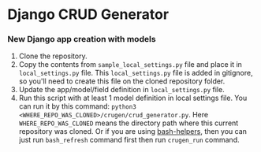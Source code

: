 # Django CRUD Generator

### New Django app creation with models
1. Clone the repository.
2. Copy the contents from `sample_local_settings.py` file and place it in `local_settings.py` file. This `local_settings.py` file is added in gitignore, so you'll need to create this file on the cloned repository folder.
3. Update the app/model/field definition in `local_settings.py` file.
4. Run this script with at least 1 model definition in local settings file. You can run it by this command: `python3 <WHERE_REPO_WAS_CLONED>/crugen/crud_generator.py`. Here `WHERE_REPO_WAS_CLONED` means the directory path where this current repository was cloned. Or if you are using [bash-helpers](https://github.com/0PEIN0/bash-helpers), then you can just run `bash_refresh` command first then run `crugen_run` command.
